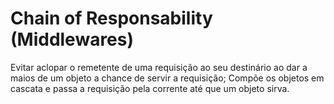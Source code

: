 # Chain of Responsability (Middlewares)

Evitar aclopar o remetente de uma requisição ao seu destinário ao dar a maios de um objeto a chance de servir a requisição; Compõe os objetos em cascata e passa a requisição pela corrente até que um objeto sirva.